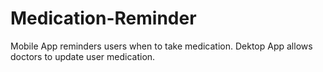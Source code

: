 # Medication-Reminder
Mobile App reminders users when to take medication.
Dektop App allows doctors to update user medication.
